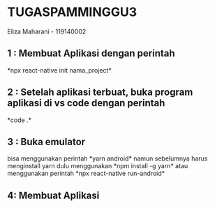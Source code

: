 # TUGASPAMMINGGU3
Eliza Maharani - 119140002

<h2>1 : Membuat Aplikasi dengan perintah </h2>
*npx react-native init nama_project*

<h2>2 : Setelah aplikasi terbuat, buka program aplikasi di vs code dengan perintah</h2>
*code .*

<h2>3 : Buka emulator </h2>
bisa menggunakan perintah *yarn android* namun sebelumnya harus menginstall yarn dulu menggunakan *npm install -g yarn* atau menggunakan perintah *npx react-native run-android*

<h2> 4: Membuat Aplikasi </h2>
